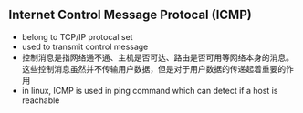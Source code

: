 ## Internet Control Message Protocal (ICMP)
- belong to TCP/IP protocal set
- used to transmit control message
- 控制消息是指网络通不通、主机是否可达、路由是否可用等网络本身的消息。这些控制消息虽然并不传输用户数据，但是对于用户数据的传递起着重要的作用
- in linux, ICMP is used in ping command which can detect if a host is reachable
